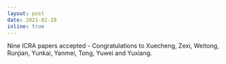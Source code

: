 ```yaml
---
layout: post
date: 2021-02-28
inline: true
---
```


Nine ICRA papers accepted - Congratulations to Xuecheng, Zexi, Weitong, Runjian, Yunkai, Yanmei, Tong, Yuwei and Yuxiang.
